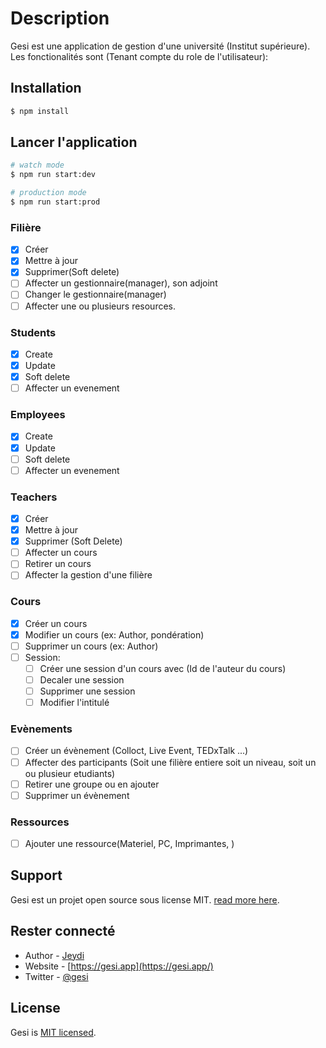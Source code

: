 # Description

  Gesi est une application de gestion d'une université (Institut supérieure). \
  Les fonctionalités sont (Tenant compte du role de l'utilisateur):
## Installation

```bash
$ npm install
```

## Lancer l'application

```bash
# watch mode
$ npm run start:dev

# production mode
$ npm run start:prod
```

  ### Filière
  - [x] Créer
  - [x] Mettre à jour
  - [x] Supprimer(Soft delete)
  - [ ] Affecter un gestionnaire(manager), son adjoint
  - [ ] Changer le gestionnaire(manager)
  - [ ] Affecter une ou plusieurs resources.
  ### Students
  - [x] Create
  - [x] Update
  - [x] Soft delete
  - [ ] Affecter un evenement
  ### Employees
  - [x] Create
  - [x] Update
  - [ ] Soft delete
  - [ ] Affecter un evenement
  ### Teachers
  - [x] Créer
  - [x] Mettre à jour
  - [x] Supprimer (Soft Delete)
  - [ ] Affecter un cours
  - [ ] Retirer un cours
  - [ ] Affecter la gestion d'une filière
  ### Cours
  - [x] Créer un cours
  - [x] Modifier un cours (ex: Author, pondération)
  - [ ] Supprimer un cours (ex: Author)
  - [ ] Session:
    - [ ] Créer une session d'un cours avec (Id de l'auteur du cours)
    - [ ] Decaler une session
    - [ ] Supprimer une session
    - [ ] Modifier l'intitulé
  ### Evènements
  - [ ] Créer un évènement (Colloct, Live Event, TEDxTalk ...)
  - [ ] Affecter des participants (Soit une filière entiere soit un niveau, soit un ou plusieur etudiants)
  - [ ] Retirer une groupe ou en ajouter
  - [ ] Supprimer un évènement
  ### Ressources
  - [ ] Ajouter une ressource(Materiel, PC, Imprimantes, )


## Support

Gesi est un projet open source sous license MIT. [read more here](https://gesi.app/support).

## Rester connecté

- Author - [Jeydi](https://twitter.com/jeydi243)
- Website - [https://gesi.app](https://gesi.app/)
- Twitter - [@gesi](https://twitter.com/gesi)

## License

Gesi is [MIT licensed](LICENSE).
